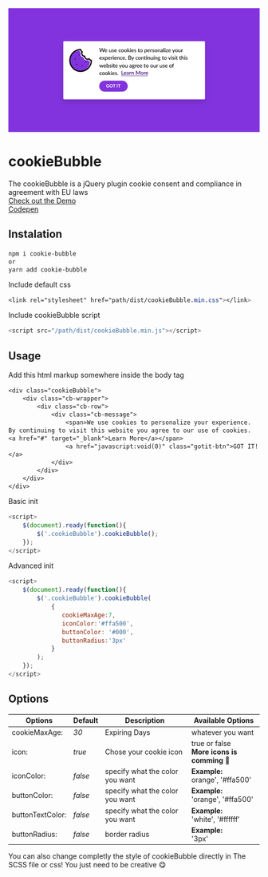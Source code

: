 <img src="https://github.com/joaopereirawd/cookieBubble/blob/master/img/cookieBubble.gif">


# cookieBubble 
The cookieBubble is a jQuery plugin cookie consent and compliance in agreement with EU laws</br>
<a href="https://joaopereirawd.github.io/cookieBubble/" target="blank">Check out the Demo</a></br>
<a href="https://codepen.io/joaopereirawd/pen/pKpYpE" target="blank">Codepen</a>


## Instalation
```
npm i cookie-bubble
or
yarn add cookie-bubble
```
Include default css 
```css
<link rel="stylesheet" href="path/dist/cookieBubble.min.css"></link>
```

Include cookieBubble script 
```js
<script src="/path/dist/cookieBubble.min.js"></script>
```
## Usage
Add this html markup somewhere inside the body tag 
```
<div class="cookieBubble">
    <div class="cb-wrapper">
        <div class="cb-row">
            <div class="cb-message">
                <span>We use cookies to personalize your experience. By continuing to visit this website you agree to our use of cookies. <a href="#" target="_blank">Learn More</a></span> 
                <a href="javascript:void(0)" class="gotit-btn">GOT IT!</a>
            </div>
        </div>
    </div>
</div>  

```

Basic init
```js
<script>
    $(document).ready(function(){
        $('.cookieBubble').cookieBubble();
    });
</script>
```

Advanced init
```js
<script>
    $(document).ready(function(){
        $('.cookieBubble').cookieBubble(
            {
               cookieMaxAge:7, 
               iconColor:'#ffa500', 
               buttonColor: '#000',
               buttonRadius:'3px'
            }
        );
    });
</script>
```


## Options 
Options | Default |Description | Available Options
--- | --- | --- | --- 
cookieMaxAge:    | *30*      | Expiring Days| whatever you want
icon:            | *true*  | Chose your cookie icon  | true or false</br>  **More icons is comming 🚀**
iconColor:       | *false* | specify what the color you want | **Example:**</br> orange', '#ffa500'
buttonColor:     | *false* | specify what the color you want | **Example:**</br>'orange', '#ffa500'
buttonTextColor: | *false* | specify what the color you want  | **Example:**</br>'white', '#ffffff'
buttonRadius:    | *false* | border radius | **Example:**</br> '3px'

You can also change completly the style of cookieBubble directly in The SCSS file or css! You just need to be creative 😋

